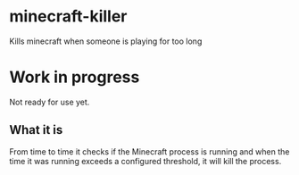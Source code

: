 # minecraft-killer
Kills minecraft when someone is playing for too long

# Work in progress

Not ready for use yet.

## What it is

From time to time it checks if the Minecraft process is running and when the time it was running exceeds a configured threshold, it will kill the process.
